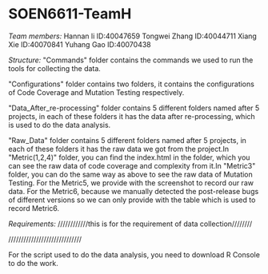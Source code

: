 # SOEN6611-TeamH

*Team members:*
Hannan li  ID:40047659 
Tongwei Zhang ID:40044711 
Xiang Xie ID:40070841 
Yuhang Gao ID:40070438 

*Structure:*
"Commands" folder contains the commands we used to run the tools for collecting the data.

"Configurations" folder contains two folders, it contains the configurations of Code Coverage and Mutation Testing respectively.

"Data_After_re-processing" folder contains 5 different folders named after 5 projects, in each of these folders it has the data after re-processing, which is used to do the data analysis.

"Raw_Data" folder contains 5 different folders named after 5 projects, in each of these folders it has the raw data we got from the project.In "Metric(1,2,4)" folder, you can find the index.html in the folder, which you can see the raw data of code coverage and complexity from it.In "Metric3" folder, you can do the same way as above to see the raw data of Mutation Testing. For the Metric5, we provide with the screenshot to record our raw data. For the Metric6, because we manually detected the post-release bugs of different versions so we can only provide with the table which is used to record Metric6.

*Requirements:*
////////////this is for the requirement of data collection////////

/////////////////////////////

For the script used to do the data analysis, you need to download R Console to do the work.
